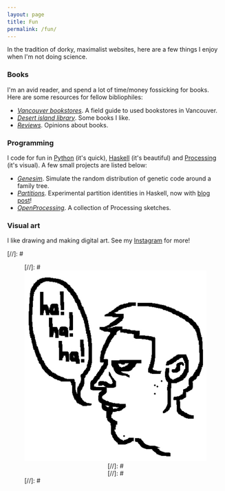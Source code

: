```yaml
---
layout: page
title: Fun
permalink: /fun/
---
```


In the tradition of dorky, maximalist websites, here are a few things I enjoy when I'm not doing science.

### Books

I'm an avid reader, and spend a lot of time/money fossicking for
books. Here are some resources for fellow bibliophiles:
- [*Vancouver bookstores*](reviews/bookstores.md). A field guide to used bookstores in
Vancouver. 
- [*Desert island library*](reviews/booklist.md). Some books I like.
- [*Reviews*](reviews/reviews.md). Opinions about books.

### Programming

I code for fun in [Python](https://www.python.org/)
(it's quick), [Haskell](https://www.haskell.org/) (it's beautiful) and
[Processing](https://processing.org/) (it's visual). A few small
projects are listed below:

- [*Genesim*](https://github.com/hapax/genesim). Simulate the random
distribution of genetic code around a family tree.
- [*Partitions*](https://github.com/hapax/haskell-partitions). Experimental
  partition identities in Haskell, now with [blog post](mathematics/programming/haskell-partition/)!
- [*OpenProcessing*](https://www.openprocessing.org/user/89003). A
collection of Processing sketches.

### Visual art

I like drawing and making digital art.
See my [Instagram](https://www.instagram.com/holotwin/) for more!

[//]: # <figure>
[//]: #    <div style="text-align:center"><img src ="/images/zombie.jpg" width="432" />
[//]: #    <figcaption><i></i></figcaption>
[//]: #	</div>
[//]: #</figure>
